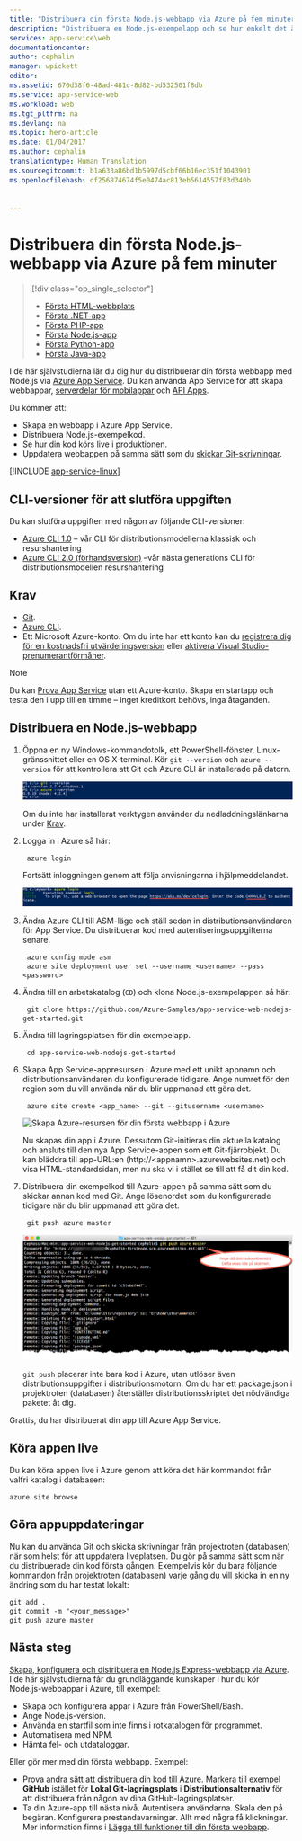 ```yaml
---
title: "Distribuera din första Node.js-webbapp via Azure på fem minuter | Microsoft Docs"
description: "Distribuera en Node.js-exempelapp och se hur enkelt det är att köra webbappar i App Service. Börja snabbt utveckla på riktigt och se resultatet direkt."
services: app-service\web
documentationcenter: 
author: cephalin
manager: wpickett
editor: 
ms.assetid: 670d38f6-48ad-481c-8d82-bd532501f8db
ms.service: app-service-web
ms.workload: web
ms.tgt_pltfrm: na
ms.devlang: na
ms.topic: hero-article
ms.date: 01/04/2017
ms.author: cephalin
translationtype: Human Translation
ms.sourcegitcommit: b1a633a86bd1b5997d5cbf66b16ec351f1043901
ms.openlocfilehash: df256874674f5e0474ac813eb5614557f83d340b


---
```

# <a name="deploy-your-first-nodejs-web-app-to-azure-in-five-minutes"></a>Distribuera din första Node.js-webbapp via Azure på fem minuter

> [!div class="op_single_selector"]
> * [Första HTML-webbplats](app-service-web-get-started-html-cli-nodejs.md)
> * [Första .NET-app](app-service-web-get-started-dotnet-cli-nodejs.md)
> * [Första PHP-app](app-service-web-get-started-php-cli-nodejs.md)
> * [Första Node.js-app](app-service-web-get-started-nodejs-cli-nodejs.md)
> * [Första Python-app](app-service-web-get-started-python-cli-nodejs.md)
> * [Första Java-app](app-service-web-get-started-java.md)
> 
> 

I de här självstudierna lär du dig hur du distribuerar din första webbapp med Node.js via [Azure App Service](../app-service/app-service-value-prop-what-is.md).
Du kan använda App Service för att skapa webbappar, [serverdelar för mobilappar](/documentation/learning-paths/appservice-mobileapps/) och [API Apps](../app-service-api/app-service-api-apps-why-best-platform.md).

Du kommer att: 

* Skapa en webbapp i Azure App Service.
* Distribuera Node.js-exempelkod.
* Se hur din kod körs live i produktionen.
* Uppdatera webbappen på samma sätt som du [skickar Git-skrivningar](https://git-scm.com/docs/git-push).

[!INCLUDE [app-service-linux](../../includes/app-service-linux.md)]

## <a name="cli-versions-to-complete-the-task"></a>CLI-versioner för att slutföra uppgiften

Du kan slutföra uppgiften med någon av följande CLI-versioner:

- [Azure CLI 1.0](app-service-web-get-started-nodejs-cli-nodejs.md) – vår CLI för distributionsmodellerna klassisk och resurshantering
- [Azure CLI 2.0 (förhandsversion)](app-service-web-get-started-nodejs.md) –vår nästa generations CLI för distributionsmodellen resurshantering

## <a name="prerequisites"></a>Krav
* [Git](http://www.git-scm.com/downloads).
* [Azure CLI](../xplat-cli-install.md).
* Ett Microsoft Azure-konto. Om du inte har ett konto kan du [registrera dig för en kostnadsfri utvärderingsversion](https://azure.microsoft.com/pricing/free-trial/?WT.mc_id=A261C142F) eller [aktivera Visual Studio-prenumerantförmåner](https://azure.microsoft.com/pricing/member-offers/msdn-benefits-details/?WT.mc_id=A261C142F).

> [!NOTE]
> Du kan [Prova App Service](https://azure.microsoft.com/try/app-service/) utan ett Azure-konto. Skapa en startapp och testa den i upp till en timme – inget kreditkort behövs, inga åtaganden.
> 
> 

## <a name="deploy-a-nodejs-web-app"></a>Distribuera en Node.js-webbapp
1. Öppna en ny Windows-kommandotolk, ett PowerShell-fönster, Linux-gränssnittet eller en OS X-terminal. Kör `git --version` och `azure --version` för att kontrollera att Git och Azure CLI är installerade på datorn.
   
    ![Testa installationen av CLI-verktygen för din första webbapp i Azure](./media/app-service-web-get-started/1-test-tools.png)
   
    Om du inte har installerat verktygen använder du nedladdningslänkarna under [Krav](#Prerequisites).
2. Logga in i Azure så här:
   
        azure login
   
    Fortsätt inloggningen genom att följa anvisningarna i hjälpmeddelandet.
   
    ![Logga in i Azure för att skapa din första webbapp](./media/app-service-web-get-started/3-azure-login.png)
3. Ändra Azure CLI till ASM-läge och ställ sedan in distributionsanvändaren för App Service. Du distribuerar kod med autentiseringsuppgifterna senare.
   
        azure config mode asm
        azure site deployment user set --username <username> --pass <password>
4. Ändra till en arbetskatalog (`CD`) och klona Node.js-exempelappen så här:
   
        git clone https://github.com/Azure-Samples/app-service-web-nodejs-get-started.git
5. Ändra till lagringsplatsen för din exempelapp.
   
        cd app-service-web-nodejs-get-started
6. Skapa App Service-appresursen i Azure med ett unikt appnamn och distributionsanvändaren du konfigurerade tidigare. Ange numret för den region som du vill använda när du blir uppmanad att göra det.
   
        azure site create <app_name> --git --gitusername <username>
   
    ![Skapa Azure-resursen för din första webbapp i Azure](./media/app-service-web-get-started-languages/node-site-create.png)
   
    Nu skapas din app i Azure. Dessutom Git-initieras din aktuella katalog och ansluts till den nya App Service-appen som ett Git-fjärrobjekt.
    Du kan bläddra till app-URL:en (http://&lt;appnamn>.azurewebsites.net) och visa HTML-standardsidan, men nu ska vi i stället se till att få dit din kod.
7. Distribuera din exempelkod till Azure-appen på samma sätt som du skickar annan kod med Git. Ange lösenordet som du konfigurerade tidigare när du blir uppmanad att göra det.
   
        git push azure master
   
    ![Skicka koden till din första webbapp i Azure](./media/app-service-web-get-started-languages/node-git-push.png)
   
    `git push` placerar inte bara kod i Azure, utan utlöser även distributionsuppgifter i distributionsmotorn. 
    Om du har ett package.json i projektroten (databasen) återställer distributionsskriptet det nödvändiga paketet åt dig. 

Grattis, du har distribuerat din app till Azure App Service.

## <a name="see-your-app-running-live"></a>Köra appen live
Du kan köra appen live i Azure genom att köra det här kommandot från valfri katalog i databasen:

    azure site browse

## <a name="make-updates-to-your-app"></a>Göra appuppdateringar
Nu kan du använda Git och skicka skrivningar från projektroten (databasen) när som helst för att uppdatera liveplatsen. Du gör på samma sätt som när du distribuerade din kod första gången. Exempelvis kör du bara följande kommandon från projektroten (databasen) varje gång du vill skicka in en ny ändring som du har testat lokalt:

    git add .
    git commit -m "<your_message>"
    git push azure master

## <a name="next-steps"></a>Nästa steg
[Skapa, konfigurera och distribuera en Node.js Express-webbapp via Azure](app-service-web-nodejs-get-started-cli-nodejs.md). I de här självstudierna får du grundläggande kunskaper i hur du kör Node.js-webbappar i Azure, till exempel:

* Skapa och konfigurera appar i Azure från PowerShell/Bash.
* Ange Node.js-version.
* Använda en startfil som inte finns i rotkatalogen för programmet.
* Automatisera med NPM.
* Hämta fel- och utdataloggar.

Eller gör mer med din första webbapp. Exempel:

* Prova [andra sätt att distribuera din kod till Azure](web-sites-deploy.md). Markera till exempel **GitHub** istället för **Lokal Git-lagringsplats** i **Distributionsalternativ** för att distribuera från någon av dina GitHub-lagringsplatser.
* Ta din Azure-app till nästa nivå. Autentisera användarna. Skala den på begäran. Konfigurera prestandavarningar. Allt med några få klickningar. Mer information finns i [Lägga till funktioner till din första webbapp](app-service-web-get-started-2.md).




<!--HONumber=Jan17_HO3-->


